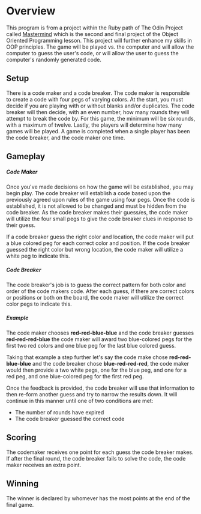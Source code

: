 # Overview

This program is from a project within the Ruby path of The Odin Project called [Mastermind](https://www.theodinproject.com/lessons/ruby-mastermind) which is the second and final project of the Object Oriented Programming lesson. This project will further enhance my skills in OOP principles. The game will be played vs. the computer and will allow the computer to guess the user's code, or will allow the user to guess the computer's randomly generated code. 

## Setup
There is a code maker and a code breaker. The code maker is responsible to create a code with four pegs of varying colors. At the start, you must decide if you are playing with or without blanks and/or duplicates. The code breaker will then decide, with an even number, how many rounds they will attempt to break the code by. For this game, the minimum will be six rounds, with a maximum of twelve. Lastly, the players will determine how many games will be played. A game is completed when a single player has been the code breaker, and the code maker one time. 

## Gameplay 
##### Code Maker

Once you've made decisions on how the game will be established, you may begin play. The code breaker will establish a code based upon the previously agreed upon rules of the game using four pegs. Once the code is established, it is not allowed to be changed and must be hidden from the code breaker. As the code breaker makes their guess/es, the code maker will utilize the four small pegs to give the code breaker clues in response to their guess. 

If a code breaker guess the right color and location, the code maker will put a blue colored peg for each correct color and position. If the code breaker guessed the right color but wrong location, the code maker will utilize a white peg to indicate this. 

##### Code Breaker

The code breaker's job is to guess the correct pattern for both color and order of the code makers code. After each guess, if there are correct colors or positions or both on the board, the code maker will utilize the correct color pegs to indicate this. 

##### Example
The code maker chooses **red-red-blue-blue** and the code breaker guesses **red-red-red-blue** the code maker will award two blue-colored pegs for the first two red colors and one blue peg for the last blue colored guess. 

Taking that example a step further let's say the code make chose **red-red-blue-blue** and the code breaker chose **blue-red-red-red**, the code maker would then provide a two white pegs, one for the blue peg, and one for a red peg, and one blue-colored peg for the first red peg. 

Once the feedback is provided, the code breaker will use that information to then re-form another guess and try to narrow the results down. It will continue in this manner until one of two conditions are met:

- The number of rounds have expired
- The code breaker guessed the correct code

## Scoring

The codemaker receives one point for each guess the code breaker makes. If after the final round, the code breaker fails to solve the code, the code maker receives an extra point. 

## Winning

The winner is declared by whomever has the most points at the end of the final game. 

